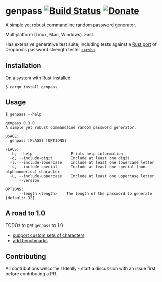# genpass [![Build Status](https://travis-ci.org/cyplo/genpass.svg?branch=master)](https://travis-ci.org/cyplo/genpass) [![Donate](https://liberapay.com/assets/widgets/donate.svg)](https://liberapay.com/cyplo/donate)

A simple yet robust commandline random password generator.

Multiplatform (Linux, Mac, Windows).
Fast.

Has extensive generative test suite, including tests against a [Rust port](https://crates.io/crates/zxcvbn) of Dropbox's password strength tester [`zxcvbn`](https://www.usenix.org/conference/usenixsecurity16/technical-sessions/presentation/wheeler)

## Installation
On a system with [Rust](https://www.rust-lang.org/en-US/) installed:
```
$ cargo install genpass
```

## Usage
```
$ genpass --help

genpass 0.3.0
A simple yet robust commandline random password generator.

USAGE:
  genpass [FLAGS] [OPTIONS]

FLAGS:
  -h, --help                 Prints help information
  -d, --include-digit        Include at least one digit
  -l, --include-lowercase    Include at least one lowercase letter
  -s, --include-special      Include at least one special (non-alphanumericc) character
  -u, --include-uppercase    Include at least one uppercase letter
      --version

OPTIONS:
      --length <length>    The length of the password to generate [default: 32] 
```

## A road to 1.0

TODOs to get `genpass` to 1.0

* [support custom sets of characters](https://github.com/cyplo/genpass/issues/4)
* [add benchmarks](https://github.com/cyplo/genpass/issues/5)

## Contributing
All contributions welcome !
Ideally - start a discussion with an issue first before contributing a PR.
